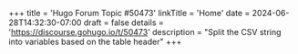 +++
title = 'Hugo Forum Topic #50473'
linkTitle = 'Home'
date = 2024-06-28T14:32:30-07:00
draft = false
details = 'https://discourse.gohugo.io/t/50473'
description = "Split the CSV string into variables based on the table header"
+++
